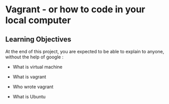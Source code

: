 # Vagrant - or how to code in your local computer

## Learning Objectives

At the end of this project, you are expected to be able to explain to anyone, without the help of google :

* What is virtual machine

* What is vagrant

* Who wrote vagrant

* What is Ubuntu
